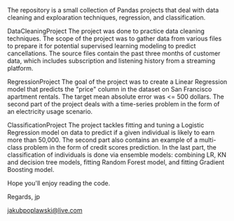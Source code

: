 The repository is a small collection of Pandas projects that deal with data cleaning and exploaration techniques, regression, and classification.


DataCleaningProject
The project was done to practice data cleaning techniques. The scope of the project was to gather data from various files to prepare it for potential supervised learning modeling to predict cancellations. The source files contain the past three months of customer data, which includes subscription and listening history from a streaming platform.


RegressionProject
The goal of the project was to create a Linear Regression model that predicts the "price" column in the dataset on San Francisco apartment rentals. The target mean absolute error was <= 500 dollars. 
The second part of the project deals with a time-series problem in the form of an electricity usage scenario.


ClassificationProject
The project tackles fitting and tuning a Logistic Regression model on data to predict if a given individual is likely to earn more than 50,000. The second part also contains an example of a multi-class problem in the form of credit scores prediction. In the last part, the classification of individuals is done via ensemble models: combining LR, KN and decision tree models, fitting Random Forest model, and fitting Gradient Boosting model.


Hope you'll enjoy reading the code.

Regards, 
jp

jakubpoplawski@live.com
